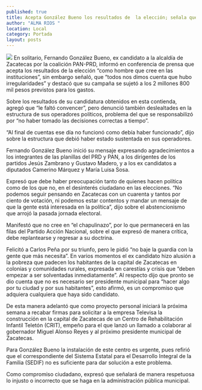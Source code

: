 ```yaml
---
published: true
title: Acepta González Bueno los resultados de  la elección; señala que hubo irregularidades
author: "ALMA RIOS "
location: Local
category: Portada
layout: posts
---
```


![](http://i.imgur.com/YCawzkVm.jpg)
En solitario, Fernando González Bueno, ex candidato a la alcaldía de Zacatecas por la coalición PAN-PRD, informó en conferencia de prensa que acepta los resultados de la elección “como hombre que cree en las instituciones”, sin embargo señaló, que “todos nos dimos cuenta que hubo irregularidades” y destacó que su campaña se sujetó a los 2 millones 800 mil pesos previstos para los gastos.

Sobre los resultados de su candidatura obtenidos en esta contienda, agregó que “le faltó convencer”, pero denunció también deslealtades en la estructura de sus operadores políticos, problema del que se responsabilizó por “no haber tomado las decisiones correctas a tiempo”.

“Al final de cuentas ese día no funcionó como debía haber funcionado”, dijo sobre la estructura que debió haber estado sustentada en sus operadores.

Fernando González Bueno inició su mensaje expresando agradecimientos a los integrantes de las planillas del PRD y PAN, a los dirigentes de los partidos Jesús Zambrano y Gustavo Madero, y a los ex candidatos a diputados Camerino Márquez y María Luisa Sosa.

Expresó que debe haber preocupación tanto de quienes hacen política como de los que no, en el desinterés ciudadano en las elecciones. “No podemos seguir pensando en Zacatecas con un cuarenta y tantos por ciento de votación, ni podemos estar contentos y mandar un mensaje de que la gente está interesada en la política”, dijo sobre el abstencionismo que arrojó la pasada jornada electoral.

Manifestó que no cree en “el chapulinazo”, por lo que permanecerá en las filas del Partido Acción Nacional, sobre el que expresó de manera crítica, debe replantearse y regresar a su doctrina.

Felicitó a Carlos Peña por su triunfo, pero le pidió “no baje la guardia con la gente que más necesita”. En varios momentos el ex candidato hizo alusión a la pobreza que padecen los habitantes de la capital de Zacatecas en colonias y comunidades rurales, expresada en carestías y crisis que “deben empezar a ser solventadas inmediatamente”.
Al respecto dijo que pronto se dio cuenta que no es necesario ser presidente municipal para “hacer algo por tu ciudad y por sus habitantes”, esto afirmó, es un compromiso que adquiera cualquiera que haya sido candidato.

De esta manera adelantó que como proyecto personal iniciará la próxima semana a recabar firmas para solicitar a la empresa Televisa la construcción en la capital de Zacatecas de un Centro de Rehabilitación Infantil Teletón (CRIT), empeño para el que lanzó un llamado a colaborar al gobernador Miguel Alonso Reyes y al próximo presidente municipal de Zacatecas.

Para González Bueno la instalación de este centro es urgente, pues refirió que el correspondiente del Sistema Estatal para el Desarrollo Integral de la Familia (SEDIF) no es suficiente para dar solución a este problema.

Como compromiso ciudadano, expresó que señalará de manera respetuosa lo injusto o incorrecto que se haga en la administración pública municipal.
